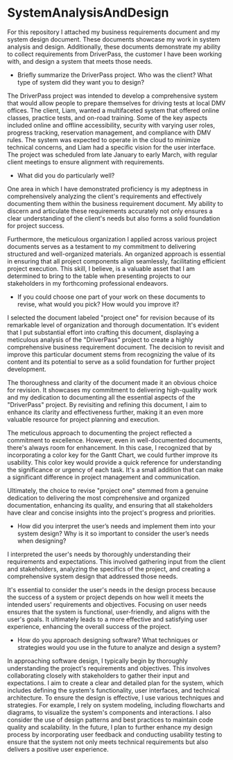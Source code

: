 # SystemAnalysisAndDesign

For this repository I attached my business requirements document and my system design document. These documents showcase my work in system analysis and design. Additionally, these documents demonstrate my ability to collect requirements from DriverPass, the customer I have been working with, and design a system that meets those needs. 

- Briefly summarize the DriverPass project. Who was the client? What type of system did they want you to design?

The DriverPass project was intended to develop a comprehensive system that would allow people to prepare themselves for driving tests at local DMV offices. The client, Liam, wanted a multifaceted system that offered online classes, practice tests, and on-road training. Some of the key aspects included online and offline accessibility, security with varying user roles, progress tracking, reservation management, and compliance with DMV rules. The system was expected to operate in the cloud to minimize technical concerns, and Liam had a specific vision for the user interface. The project was scheduled from late January to early March, with regular client meetings to ensure alignment with requirements.

- What did you do particularly well?

One area in which I have demonstrated proficiency is my adeptness in comprehensively analyzing the client's requirements and effectively documenting them within the business requirement document. My ability to discern and articulate these requirements accurately not only ensures a clear understanding of the client's needs but also forms a solid foundation for project success.

Furthermore, the meticulous organization I applied across various project documents serves as a testament to my commitment to delivering structured and well-organized materials. An organized approach is essential in ensuring that all project components align seamlessly, facilitating efficient project execution. This skill, I believe, is a valuable asset that I am determined to bring to the table when presenting projects to our stakeholders in my forthcoming professional endeavors.

- If you could choose one part of your work on these documents to revise, what would you pick? How would you improve it?

I selected the document labeled "project one" for revision because of its remarkable level of organization and thorough documentation. It's evident that I put substantial effort into crafting this document, displaying a meticulous analysis of the "DriverPass" project to create a highly comprehensive business requirement document. The decision to revisit and improve this particular document stems from recognizing the value of its content and its potential to serve as a solid foundation for further project development.

The thoroughness and clarity of the document made it an obvious choice for revision. It showcases my commitment to delivering high-quality work and my dedication to documenting all the essential aspects of the "DriverPass" project. By revisiting and refining this document, I aim to enhance its clarity and effectiveness further, making it an even more valuable resource for project planning and execution.

The meticulous approach to documenting the project reflected a commitment to excellence. However, even in well-documented documents, there's always room for enhancement. In this case, I recognized that by incorporating a color key for the Gantt Chart, we could further improve its usability. This color key would provide a quick reference for understanding the significance or urgency of each task. It's a small addition that can make a significant difference in project management and communication.

Ultimately, the choice to revise "project one" stemmed from a genuine dedication to delivering the most comprehensive and organized documentation, enhancing its quality, and ensuring that all stakeholders have clear and concise insights into the project's progress and priorities.

- How did you interpret the user’s needs and implement them into your system design? Why is it so important to consider the user’s needs when designing?

I interpreted the user's needs by thoroughly understanding their requirements and expectations. This involved gathering input from the client and stakeholders, analyzing the specifics of the project, and creating a comprehensive system design that addressed those needs. 

It's essential to consider the user's needs in the design process because the success of a system or project depends on how well it meets the intended users' requirements and objectives. Focusing on user needs ensures that the system is functional, user-friendly, and aligns with the user's goals. It ultimately leads to a more effective and satisfying user experience, enhancing the overall success of the project.

- How do you approach designing software? What techniques or strategies would you use in the future to analyze and design a system?

In approaching software design, I typically begin by thoroughly understanding the project's requirements and objectives. This involves collaborating closely with stakeholders to gather their input and expectations. I aim to create a clear and detailed plan for the system, which includes defining the system's functionality, user interfaces, and technical architecture. To ensure the design is effective, I use various techniques and strategies. For example, I rely on system modeling, including flowcharts and diagrams, to visualize the system's components and interactions. I also consider the use of design patterns and best practices to maintain code quality and scalability. In the future, I plan to further enhance my design process by incorporating user feedback and conducting usability testing to ensure that the system not only meets technical requirements but also delivers a positive user experience.
